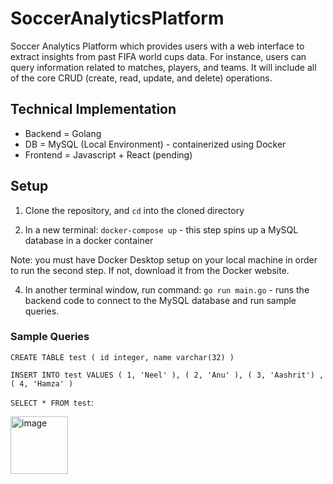 # SoccerAnalyticsPlatform

Soccer Analytics Platform which provides users with a web interface to extract insights from past FIFA world cups data. For instance, users can query information related to matches, players, and teams. It will include all of the core CRUD (create, read, update, and delete) operations.

## Technical Implementation
* Backend = Golang
* DB = MySQL (Local Environment) - containerized using Docker
* Frontend = Javascript + React (pending)

## Setup

1. Clone the repository, and ```cd``` into the cloned directory

2. In a new terminal: ```docker-compose up``` - this step spins up a MySQL database in a docker container

Note: you must have Docker Desktop setup on your local machine in order to run the second step. If not, download it from the Docker website.

4. In another terminal window, run command: ```go run main.go``` - runs the backend code to connect to the MySQL database and run sample queries.

### Sample Queries

```CREATE TABLE test ( id integer, name varchar(32) )```

```INSERT INTO test VALUES ( 1, 'Neel' ), ( 2, 'Anu' ), ( 3, 'Aashrit') , ( 4, 'Hamza' )```

```SELECT * FROM test```:

<img width="92" alt="image" src="https://user-images.githubusercontent.com/47669914/192190995-27bcac6a-0dfd-4ab6-b1e4-03a94d474643.png">


